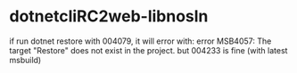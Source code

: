 # dotnetcliRC2web-libnosln

if run dotnet restore with 004079, it will error with:
error MSB4057: The target "Restore" does not exist in the project.
but 004233 is fine (with latest msbuild)
